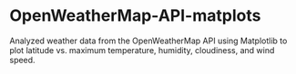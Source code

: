 # OpenWeatherMap-API-matplots
 Analyzed weather data from the OpenWeatherMap API using Matplotlib to plot latitude vs. maximum temperature, humidity, cloudiness, and wind speed.
